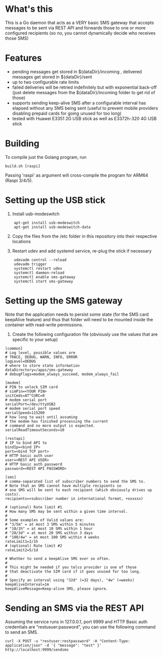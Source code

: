 # What's this

This is a Go daemon that acts as a VERY basic SMS gateway that accepts messages to be sent
via REST API and forwards those to one or more configured recipients (so no, you cannot dynamically decide 
who receives those SMS)

# Features

- pending messages get stored in ${dataDir}/incoming , delivered messages get stored in ${dataDir}/sent
- up to two configurable rate limits  
- failed deliveries will be retried indefinitely but with exponential back-off (just delete messages from the ${dataDir}/incoming folder to get rid of those)
- supports sending keep-alive SMS after a configurable interval has elapsed without any SMS being sent (useful to prevent mobile providers disabling prepaid cards for going unused for too long)  
- tested with Huawei E3351 2G USB stick as well as E3372h-320 4G USB stick 

# Building

To compile just the Golang program, run

````
build.sh [raspi]
````

Passing 'raspi' as argument will cross-compile the program for ARM64 (Raspi 3/4/5).

# Setting up the USB stick

1. Install usb-modeswitch

````
    apt-get install usb-modeswitch
    apt-get install usb-modeswitch-data
````

2. Copy the files from the /etc folder in this repository into their respective locations 

3. Restart udev and add systemd service, re-plug the stick if necessary

````
    udevadm control --reload
    udevadm trigger
    systemctl restart udev
    systemctl daemon-reload
    systemctl enable sms-gateway
    systemctl start sms-gateway
````

# Setting up the SMS gateway

Note that the application needs to persist some state (for the SMS card keepAlive feature) and thus that folder will need to be mounted inside the container with read-write permissions.

1. Create the following configuration file (obviously use the values that are specific to your setup)

````
[common]
# Log level, possible values are
# TRACE, DEBUG, WARN, INFO, ERROR
logLevel=DEBUG
# where to store state information
dataDirectory=/apps/sms-gateway
# debugFlags=modem_always_succeed, modem_always_fail

[modem]
# PIN to unlock SIM card
# simPin=<YOUR PIN>
initCmds=AT^CURC=0
# modem serial port
serialPort=/dev/ttyUSB2
# modem serial port speed
serialSpeed=115200
# how long to wait until assuming
# the modem has finished processing the current
# command and no more output is expected.
serialReadTimeoutSeconds=10

[restapi]
# IP to bind API to
bindIp=<bind IP>
port=<bind TCP port>
# HTTP basic auth user
user=<REST API USER>
# HTTP basic auth password
password=<REST API PASSWORD>

[sms]
# comma-separated list of subscriber numbers to send the SMS to.
# Note that an SMS cannot have multiple recipients so
# one SMS will be sent to each recipient (which obviously drives up costs).
recipients=<subscriber number in international format, +xxxxxx)

# (optional) Rate limit #1
# How many SMS may be sent within a given time interval.
#
# Some examples of Valid values are:
# "3/5m" = at most 3 SMS within 5 minutes
# "10/1h" = at most 10 SMS within 1 hour
# "20/3d" = at most 20 SMS within 3 days
# "100/4w" = at most 100 SMS within 4 weeks
rateLimit1=2/1h
# (optional) Rate limit #2
rateLimit2=5/1d

# Whether to send a keepAlive SMS ever so often.
#
# This might be needed if you telco provider is one of those
# that deactivate the SIM card if it goes unused for too long.
#
# Specify an interval using "32d" (=32 days), "4w" (=weeks)
keepAliveInterval=1m
keepAliveMessage=Keep-alive SMS, please ignore.
````

# Sending an SMS via the REST API

Assuming the service runs in 127.0.0.1, port 9999 and HTTP Basic auth credentials are "restusuer:password",
you can use the following command to send an SMS.
````
curl -X POST -u "restuser:restpassword" -H "Content-Type: application/json" -d '{ "message": "test" }' http://localhost:9999/sendsms
````